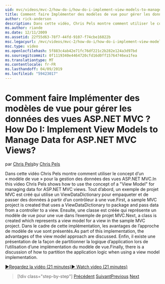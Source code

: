 ```yaml
---
uid: mvc/videos/mvc-2/how-do-i/how-do-i-implement-view-models-to-manage-data-for-aspnet-mvc-views
title: Comment faire Implémenter des modèles de vue pour gérer les données des vues ASP.NET MVC ? | Microsoft Docs
author: rick-anderson
description: Dans cette vidéo, Chris Pels montre comment utiliser le concept d’un &quot;modèle de vue&quot; pour la gestion des données des vues ASP.NET MVC. Tout d’abord, un exemple de projet MVC est cre...
ms.author: riande
ms.date: 12/11/2009
ms.assetid: 22f55d63-78f7-44fd-9107-f74cbe16022b
msc.legacyurl: /mvc/videos/mvc-2/how-do-i/how-do-i-implement-view-models-to-manage-data-for-aspnet-mvc-views
msc.type: video
ms.openlocfilehash: 5f883c4ab42e71fc76df221c2b282e124a3d97bd
ms.sourcegitcommit: 0f1119340e4464720cfd16d0ff15764746ea1fea
ms.translationtype: MT
ms.contentlocale: fr-FR
ms.lasthandoff: 04/09/2019
ms.locfileid: "59423017"
---
```

# <a name="how-do-i-implement-view--models-to-manage-data-for-aspnet-mvc-views"></a><span data-ttu-id="90bda-105">Comment faire Implémenter des modèles de vue pour gérer les données des vues ASP.NET MVC ?</span><span class="sxs-lookup"><span data-stu-id="90bda-105">How Do I: Implement View  Models to Manage Data for ASP.NET MVC Views?</span></span>

<span data-ttu-id="90bda-106">par [Chris Pels](https://twitter.com/chrispels)</span><span class="sxs-lookup"><span data-stu-id="90bda-106">by [Chris Pels](https://twitter.com/chrispels)</span></span>

<span data-ttu-id="90bda-107">Dans cette vidéo Chris Pels montre comment utiliser le concept d’un « modèle de vue » pour la gestion des données des vues ASP.NET MVC.</span><span class="sxs-lookup"><span data-stu-id="90bda-107">In this video Chris Pels shows how to use the concept of a "View Model" for managing data for ASP.NET MVC views.</span></span> <span data-ttu-id="90bda-108">Tout d’abord, un exemple de projet MVC est créé qui utilise un ViewDataDictionary pour empaqueter et de passer des données à partir d’un contrôleur à une vue.</span><span class="sxs-lookup"><span data-stu-id="90bda-108">First, a sample MVC project is created that uses a ViewDataDictionary to package and pass data from a controller to a view.</span></span> <span data-ttu-id="90bda-109">Ensuite, une classe est créée qui représente un modèle de vue pour une vue dans l’exemple de projet MVC.</span><span class="sxs-lookup"><span data-stu-id="90bda-109">Next, a class is created which represents a view model for a view in the sample MVC project.</span></span> <span data-ttu-id="90bda-110">Dans le cadre de cette implémentation, les avantages de l’approche de modèle de vue sont présentés.</span><span class="sxs-lookup"><span data-stu-id="90bda-110">As part of this implementation, the advantages of the view model approach are discussed.</span></span> <span data-ttu-id="90bda-111">Enfin, il existe une présentation de la façon de partitionner la logique d’application lors de l’utilisation d’une implémentation du modèle de vue.</span><span class="sxs-lookup"><span data-stu-id="90bda-111">Finally, there is a discussion of how to partition the application logic when using a view model implementation.</span></span>

[<span data-ttu-id="90bda-112">&#9654;Regardez la vidéo (21 minutes)</span><span class="sxs-lookup"><span data-stu-id="90bda-112">&#9654; Watch video (21 minutes)</span></span>](https://channel9.msdn.com/Blogs/ASP-NET-Site-Videos/how-do-i-implement-view-models-to-manage-data-for-aspnet-mvc-views)

> [!div class="step-by-step"]
> <span data-ttu-id="90bda-113">[Précédent](how-do-i-work-with-data-in-aspnet-mvc-partial-views.md)
> [Suivant](how-do-i-create-a-custom-html-helper-for-an-mvc-application.md)</span><span class="sxs-lookup"><span data-stu-id="90bda-113">[Previous](how-do-i-work-with-data-in-aspnet-mvc-partial-views.md)
[Next](how-do-i-create-a-custom-html-helper-for-an-mvc-application.md)</span></span>
